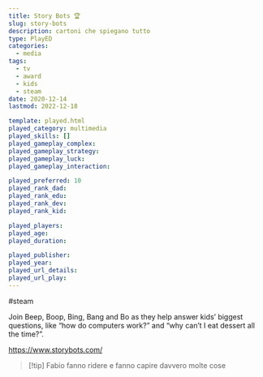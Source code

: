 ```yaml
---
title: Story Bots 🏆
slug: story-bots
description: cartoni che spiegano tutto
type: PlayED
categories:
  - media
tags:
  - tv
  - award
  - kids
  - steam
date: 2020-12-14
lastmod: 2022-12-18

template: played.html
played_category: multimedia
played_skills: []
played_gameplay_complex: 
played_gameplay_strategy: 
played_gameplay_luck: 
played_gameplay_interaction: 

played_preferred: 10
played_rank_dad: 
played_rank_edu: 
played_rank_dev: 
played_rank_kid: 

played_players: 
played_age: 
played_duration: 

played_publisher: 
played_year: 
played_url_details: 
played_url_play: 
---
```


#steam  

Join Beep, Boop, Bing, Bang and Bo as they help answer kids’ biggest questions, like “how do computers work?” and “why can’t I eat dessert all the time?”.

<https://www.storybots.com/>

> [!tip] Fabio
> fanno ridere e fanno capire davvero molte cose


